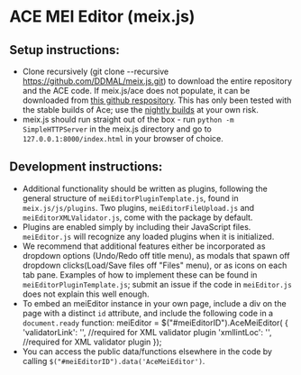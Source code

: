 ACE MEI Editor (meix.js)
========

Setup instructions:
--------
* Clone recursively (git clone --recursive https://github.com/DDMAL/meix.js.git) to download the entire repository and the ACE code. If meix.js/ace does not populate, it can be downloaded from [this github respository](https://github.com/ajaxorg/ace-builds). This has only been tested with the stable builds of Ace; use the [nightly builds](https://github.com/ajaxorg/ace) at your own risk.
* meix.js should run straight out of the box - run `python -m SimpleHTTPServer` in the meix.js directory and go to `127.0.0.1:8000/index.html` in your browser of choice.

Development instructions:
--------
* Additional functionality should be written as plugins, following the general structure of `meiEditorPluginTemplate.js`, found in `meix.js/js/plugins`. Two plugins, `meiEditorFileUpload.js` and `meiEditorXMLValidator.js`, come with the package by default. 
* Plugins are enabled simply by including their JavaScript files. `meiEditor.js` will recognize any loaded plugins when it is initialized.
* We recommend that additional features either be incorporated as dropdown options (Undo/Redo off title menu), as modals that spawn off dropdown clicks(Load/Save files off "Files" menu), or as icons on each tab pane. Examples of how to implement these can be found in `meiEditorPluginTemplate.js`; submit an issue if the code in `meiEditor.js` does not explain this well enough.
* To embed an meiEditor instance in your own page, include a div on the page with a distinct `id` attribute, and include the following code in a `document.ready` function:
    meiEditor = $("#meiEditorID").AceMeiEditor(
    {
        'validatorLink': '', //required for XML validator plugin
        'xmllintLoc': '', //required for XML validator plugin
    });
* You can access the public data/functions elsewhere in the code by calling `$("#meiEditorID").data('AceMeiEditor')`.

